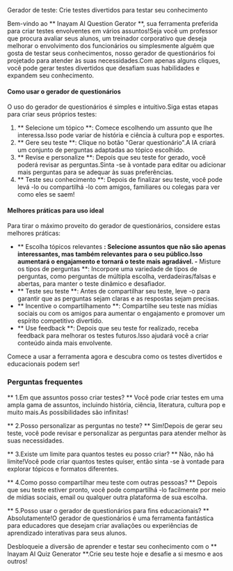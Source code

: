 Gerador de teste: Crie testes divertidos para testar seu conhecimento

Bem-vindo ao ** Inayam AI Question Gerator **, sua ferramenta preferida para criar testes envolventes em vários assuntos!Seja você um professor que procura avaliar seus alunos, um treinador corporativo que deseja melhorar o envolvimento dos funcionários ou simplesmente alguém que gosta de testar seus conhecimentos, nosso gerador de questionários foi projetado para atender às suas necessidades.Com apenas alguns cliques, você pode gerar testes divertidos que desafiam suas habilidades e expandem seu conhecimento.

#### Como usar o gerador de questionários

O uso do gerador de questionários é simples e intuitivo.Siga estas etapas para criar seus próprios testes:

1. ** Selecione um tópico **: Comece escolhendo um assunto que lhe interessa.Isso pode variar de história e ciência à cultura pop e esportes.
2. ** Gere seu teste **: Clique no botão "Gerar questionário".A IA criará um conjunto de perguntas adaptadas ao tópico escolhido.
3. ** Revise e personalize **: Depois que seu teste for gerado, você poderá revisar as perguntas.Sinta -se à vontade para editar ou adicionar mais perguntas para se adequar às suas preferências.
4. ** Teste seu conhecimento **: Depois de finalizar seu teste, você pode levá -lo ou compartilhá -lo com amigos, familiares ou colegas para ver como eles se saem!

#### Melhores práticas para uso ideal

Para tirar o máximo proveito do gerador de questionários, considere estas melhores práticas:

- ** Escolha tópicos relevantes **: Selecione assuntos que não são apenas interessantes, mas também relevantes para o seu público.Isso aumentará o engajamento e tornará o teste mais agradável.
-** Misture os tipos de perguntas **: Incorpore uma variedade de tipos de perguntas, como perguntas de múltipla escolha, verdadeiras/falsas e abertas, para manter o teste dinâmico e desafiador.
- ** Teste seu teste **: Antes de compartilhar seu teste, leve -o para garantir que as perguntas sejam claras e as respostas sejam precisas.
- ** Incentive o compartilhamento **: Compartilhe seu teste nas mídias sociais ou com os amigos para aumentar o engajamento e promover um espírito competitivo divertido.
- ** Use feedback **: Depois que seu teste for realizado, receba feedback para melhorar os testes futuros.Isso ajudará você a criar conteúdo ainda mais envolvente.

Comece a usar a ferramenta agora e descubra como os testes divertidos e educacionais podem ser!

### Perguntas frequentes

** 1.Em que assuntos posso criar testes? **
Você pode criar testes em uma ampla gama de assuntos, incluindo história, ciência, literatura, cultura pop e muito mais.As possibilidades são infinitas!

** 2.Posso personalizar as perguntas no teste? **
Sim!Depois de gerar seu teste, você pode revisar e personalizar as perguntas para atender melhor às suas necessidades.

** 3.Existe um limite para quantos testes eu posso criar? **
Não, não há limite!Você pode criar quantos testes quiser, então sinta -se à vontade para explorar tópicos e formatos diferentes.

** 4.Como posso compartilhar meu teste com outras pessoas? **
Depois que seu teste estiver pronto, você pode compartilhá -lo facilmente por meio de mídias sociais, email ou qualquer outra plataforma de sua escolha.

** 5.Posso usar o gerador de questionários para fins educacionais? **
Absolutamente!O gerador de questionários é uma ferramenta fantástica para educadores que desejam criar avaliações ou experiências de aprendizado interativas para seus alunos.

Desbloqueie a diversão de aprender e testar seu conhecimento com o ** Inayam AI Quiz Generator **.Crie seu teste hoje e desafie a si mesmo e aos outros!